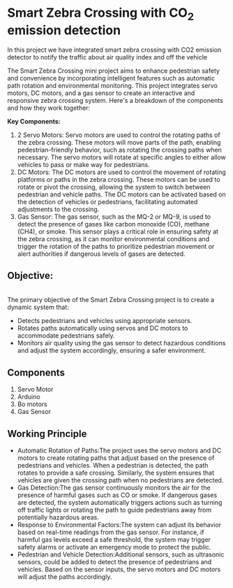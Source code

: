 <h1>Smart Zebra Crossing with CO<sub>2</sub> emission detection </h1>
<p>In this project we have integrated smart zebra crossing with CO2 emission detector to notify the traffic about air quality index and off the vehicle<p>
<div class="into">
<p>The Smart Zebra Crossing mini project aims to enhance pedestrian safety and convenience by incorporating intelligent features such as automatic path rotation and environmental monitoring. This project integrates servo motors, DC motors, and a gas sensor to create an interactive and responsive zebra crossing system. Here's a breakdown of the components and how they work together:

**Key Components:**
<ol>
<li>2 Servo Motors: Servo motors are used to control the rotating paths of the zebra crossing. These motors will move parts of the path, enabling pedestrian-friendly behavior, such as rotating the crossing paths when necessary. The servo motors will rotate at specific angles to either allow vehicles to pass or make way for pedestrians.</li>

<li> DC Motors: The DC motors are used to control the movement of rotating platforms or paths in the zebra crossing. These motors can be used to rotate or pivot the crossing, allowing the system to switch between pedestrian and vehicle paths. The DC motors can be activated based on the detection of vehicles or pedestrians, facilitating automated adjustments to the crossing.</li>

<li>Gas Sensor: The gas sensor, such as the MQ-2 or MQ-9, is used to detect the presence of gases like carbon monoxide (CO), methane (CH4), or smoke. This sensor plays a critical role in ensuring safety at the zebra crossing, as it can monitor environmental conditions and trigger the rotation of the paths to prioritize pedestrian movement or alert authorities if dangerous levels of gases are detected.</li>
</ol>

<h2>Objective:</h2><br>
The primary objective of the Smart Zebra Crossing project is to create a dynamic system that:
<ul>
<li>Detects pedestrians and vehicles using appropriate sensors.</li>
<li>Rotates paths automatically using servos and DC motors to accommodate pedestrians safely.</li>
<li>Monitors air quality using the gas sensor to detect hazardous conditions and adjust the system accordingly, ensuring a safer environment.</li>
</p>
</ul>
</div>

<div id="component">
<h2>Components</h2>
<ol>
<li>Servo Motor</li>
<li>Arduino</li>
<li>Bo motors</li>
<li>Gas Sensor</li>

</ol>
</div>

<div id="Working">
<p>
<h2>Working Principle</h2>
<ul>
<li>Automatic Rotation of Paths:The project uses the servo motors and DC motors to create rotating paths that adjust based on the presence of pedestrians and vehicles. When a pedestrian is detected, the path rotates to provide a safe crossing. Similarly, the system ensures that vehicles are given the crossing path when no pedestrians are detected.</li>

<li>Gas Detection:The gas sensor continuously monitors the air for the presence of harmful gases such as CO or smoke. If dangerous gases are detected, the system automatically triggers actions such as turning off traffic lights or rotating the path to guide pedestrians away from potentially hazardous areas.</li>

<li>Response to Environmental Factors:The system can adjust its behavior based on real-time readings from the gas sensor. For instance, if harmful gas levels exceed a safe threshold, the system may trigger safety alarms or activate an emergency mode to protect the public.</li>

<li>Pedestrian and Vehicle Detection:Additional sensors, such as ultrasonic sensors, could be added to detect the presence of pedestrians and vehicles. Based on the sensor inputs, the servo motors and DC motors will adjust the paths accordingly.</li>
<ul>
</p>
</div>